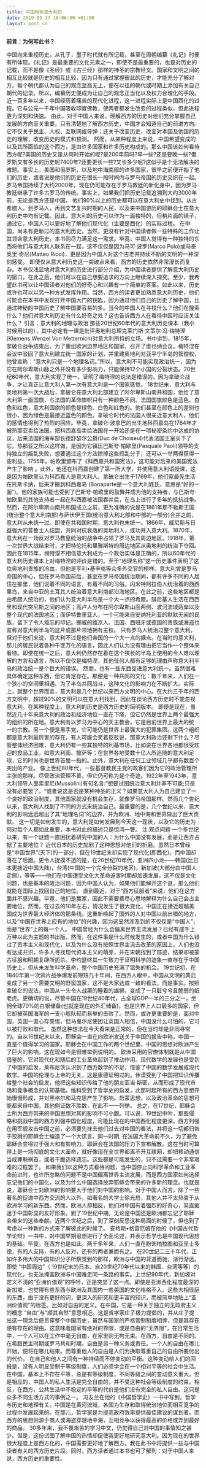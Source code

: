 ```yaml
---
title: 中国特色意大利史
date: 2019-03-17 18:06:00 +01:00
layout: post_cn
---
```


**前言：为何写此书？**

中国向来重视历史。从孔子，墨子时代就有所记载，甚至在周朝编纂《礼记》时便有所体现。《礼记》是最重要的文化元素之一，即使不是最重要的，也是对历史的记载，而不是像《圣经》或《古兰经》那样的神圣的宗教经文。国家和文明之间的相互比较就是历史的相互比较，因为只有通过掌握彼此的历史，才能充分了解对方。每个朝代都认为自己的观念至高无上，便在以往的朝代或时期上添加有关自己朝代的记录。所以，编纂历史便成为让自己的观念正当化以及权力合理化的手段。 近一百多年以来，中国经历着痛苦的现代化进程，这一进程实际上是中国西化的过程。它与公元一千年中国吸收印度佛教，使两者都发生改变的过程类似，但此进程更为深刻和快速。 由此，对于中国人来说，理解西方的历史对他们充分掌握自己发展的方向至关重要。只有清楚地了解西方历史，中国才会知道自己的前进方向。它不仅关乎民主、人权、互联网或导弹；还关乎改变历史，改变对本国及他国的历史的理解，改变历史的模式和预测。 然而，从某种程度上来说，中国希望变成的以及其所面临的这个西方，是由许多国家和许多历史构成的。那么中国该如何看待西方呢?美国的历史又是从何时开始的呢?是200年前吗?早一些?还是要晚一些?俄罗斯又有多长的历史呢?400年?还要更长一些?又长多少呢?这似乎是个无法解决的难题。事实上，美国和俄罗斯，以及地中海南部的许多国家，很早之前便开始了他们的历史，或者说是他们的历史在很长一段时间内与罗马帝国的历史交织在一起。罗马帝国持续了大约2000年，现在仍可能存在于罗马教廷的新化身中，因为罗马教廷继承了许多古罗马的传统。事实上，如果我们把历史记载追溯到大约3000年前，无论是西方还是中国， 他们90%以上的历史都可以在意大利史中找到。从古希腊人，到罗马人，再到文艺复兴时期的人民，以及来中国游历的耶稣会士在意大利历史中均有记载。因此，意大利的历史可以作为一面独特的，但稍片面的镜子，通过它，中国人可以更好地了解他们现代化（主要是西化）的实际过程。 在中国，尚未有更新过的意大利历史。当然，更没有针对中国读者做一些特殊的工作让其领会意大利历史。本书则尽力满足这一需求。毕竟，中国人觉得有一种独特的东西将他们与意大利人联系在一起，这不仅仅是因为马可·波罗(Marco Polo)或马泰奥里·奇尼(Matteo Ricci)，更是因为中国人对这个古老并持续不断的文明的一种深刻感受。 即使仅从意大利历史这一突破点来看，西方的历史依然非常漫长而复杂。本书仅浅显地对意大利的历史进行部分介绍，为中国读者提供了解意大利历史的窗口，在此之后，他们可以在自己想要追求的方向上继续深入探究。至少，我希望此书可以让中国读者对他们的好奇心和兴趣有一个简单的答案。如此以来，历史或许也可以以另一种方式发挥作用。当然，西方的读者更加熟悉意大利历史，他们可能会在本书中发现打开中国大门的钥匙，因为通过他们自己的历史了解中国，比通过神秘的中国历史了解中国要容易的多。当今的中国人在寻找什么？他们在搜索什么？他们对意大利历史有什么好奇之处？这也告诉西方人在看待中国时应该关注什么？ 引言：意大利的地理与政治 那些20世纪60年代的意大利历史课本（我小时候用过的），其中必定有一课是批评奥地利总理克莱门斯·文策尔·冯·梅特涅(Klemens Wenzel Von Metternich)对意大利所持的立场。书中讲到，1815年，拿破仑战争结束后，为了重组欧洲边界地区和国家，召开了维也纳会议。梅特涅在会议中驳回了意大利建立统一国家的计划，并重建奥地利对亚平宁半岛的管控权，他曾宣称：“意大利只是一个地理名词。”所以，意大利不可能实现政治统一，因为它在阿尔卑斯山脉之外并没有多少影响力，只能保持12个小国的分裂状态。20世纪60年代，意大利实现了统一，证明了梅特涅的说法是错误的。因为拿破仑战争，才让真正让意大利人第一次有意大利是一个国家感觉。 18世纪末，意大利与奥地利第一次大战后，拿破仑在意大利北部建立了阿尔卑斯山南共和国，他给了意大利第一面国旗，与法国的革命旗帜只有一种颜色不同。法国国旗颜色是蓝色、白色和红色，意大利国旗的颜色是绿色、白色和红色的。他们甚至在颜色上的差别也很小，因为绿色是最接近蓝色的颜色。拿破仑时代的法国人很亲近意大利人，他们的感情也得到了热烈的回应。毕竟，拿破仑·波拿巴的出生地科西嘉岛在1764年才被热那亚卖给法国。把科西嘉岛卖给法国在一开始还是在一项秘密条约中达成的协议，后来法国的海军部长德舒瑟尔公爵(Duc de Choiseul)代表法国王室买下了它。热那亚之所以这样做，是因为它镇压巴斯夸·帕欧里(Pasquale Paoli)领导的支持独立的叛乱失败，想要通过这个方法除掉这些捣乱分子，还可以一举两得获得一些利益。1755年，帕欧里颁布了《科西嘉共和国宪法》，这可能对后来的美国宪法产生了影响 。此外，他还在科西嘉创建了第一所大学，并使用意大利语授课，这是因为帕欧里认为科西嘉人是意大利人。拿破仑出生于1769年，他们家最先生活在托斯卡纳，后来才搬到科西嘉岛 (Bonaparte是一个意大利姓氏，意思是“好的一面”)。他的家族可能也受到了巴斯夸·帕欧里的鼓舞并成为他的支持者，与巴斯夸·帕欧里的其他支持者一起在科西嘉被法国吞并后，在岛上进行了多年的抵抗战争。 然而，在阿尔卑斯山南共和国成立之前，更为准确的说是在1861年那不勒斯王国(统治整个意大利南部)与萨伏伊王国(统治意大利北部和中部的一部分)合并之前，意大利从未统一过。即使在共和国时期，意大利也未统一。1866年，威尼斯与日益强大的普鲁士人结盟，共同对抗衰落的奥地利人，成功并入意大利。1870年，意大利在一场反对罗马教皇统治的战争中占领了罗马及其周边地区。1918年，第一次世界大战结束时，才把特伦托和里雅斯特的周边地区从奥地利的统治下夺回。因此在1815年，梅特涅不相信意大利成为一个政治实体是正确的，所以60年代的意大利历史课本上对梅特涅的评价是错的。至于“地理名称”这一历史事件表明了这位奥地利贵族的冷血，但他是亨利•基辛格等众多外交官的榜样。意大利曾是罗马帝国的中心，但在罗马帝国前后，甚至在罗马帝国统治期间，都有许多不同的人居住在那里，他们说着不同的语言，有着不同的习俗。闪米特阿拉伯人统治着的西西里岛，来自中亚的土耳其人统治着意大利南部沿海地区。在此之前，这些地区都是由希腊人统治的，他们认为意大利半岛是一个大一点的希腊。腓尼基人生活在西西里和现代突尼斯之间的地区；高卢人分布在阿尔卑斯山面两侧、波河流域两岸以及整个现代的法国地区；而伊特鲁里亚人，一个可能来自安纳托利亚的默默无闻的民族，留下了令人难忘的印记。挪威的维京人、法国、西班牙或德国的贵族或海盗也宣称对意大利半岛的这片或那片领地拥有主权。 只有罗马人统治过整个意大利，但对于他们来说，意大利不过是他们帝国的一个大一点的据点。在当时的意大利，那儿的居民说着各种千变万化的语言，因此人们认为没有理由把它当作一个整体来看待。即使在统一之后，意大利仍然存在着在这个狭长的半岛上使用的令人难以理解的方言和语言，所以不仅仅是梅特涅，其他任何人都有足够的理由声称意大利半岛的政治统一是个巨大的错误。 然而，也有一些东西促进意大利统一。虽然很难具体确定这种东西，但它肯定存在。那便是一种共同的文化：数千年来，人们在一个狭小的空间里相遇、为了半岛共同战斗，这种文化的影响力在不断扩大。实际上，就整个世界而言，意大利是几个世纪以来西方文明的中心。在大约三千年的西方文明中，超过90%的文明可以在意大利找到，因此在谈论西方历史时不能忽视意大利。在某种程度上，意大利的历史是西方历史的简明版本。 即便是现在，虽然近几十年来意大利的政治和经济地位一直在下降，但它仍然是世界上两个最强大的组织的所在地。意大利有以罗马为中心的天主教会，它是目前世界上最大的统 一的宗教。另一个便是黑手党，它可能仍是世界上最强大的犯罪集团。这两个组织都是意大利最厉害的存在，有人可能会笑着反驳说，那意大利政治还剩下什么？尽管整体经济困难，意大利仍有一些其独特的利基市场，比如说在世界各地都很受欢迎的食品工业，如意大利面、披萨等；在世界各地受数十亿人所追随的意大利足球，它的时尚也是世界首屈一指的。此外，意大利在任何工业领域几乎都有数百个突出的产业。 像上世纪80年代，一些基督教民主党的政客们因为它的政治管理所主张的那样。尽管政治管理不善，但它仍可称为是个奇迹。1922年至1943年，意大利领导人墨索里尼(Mussolini)有句名言:“想要试图统治意大利并非不可能;只是没有必要罢了。“或者说这是否是某种神圣的正义？如果意大利人为自己建立了一个良好的政治制度，其他国家就没有机会生存，就像罗马帝国那样。然而几个世纪以来，意大利人找到了不同的方式来统治自己。最重要的是，几个世纪以来，意大利的影响远远超出了其“地理名词”的边界，并为欧洲、地中海和世界做出了巨大贡献。 这一切是如何发生的，意大利是如何发展到今天这一现状，以及它的历史为何对每个人都如此重要，本书对此的描述只是惊鸿一瞥。 注:观点问题 一个多世纪以来，有一个谜题一直困扰着研究中国的人：为什么中国没有发展，而是让西方占据了主要地位？ 近代日本的历史加剧了这种思想对他们的折磨。虽然日本曾经是“中国世界”(天下)的一部分，但在19世纪末却实现了现代化(即西化)，而中国却落在了后面。更令人捉摸不透的是，在20世纪70年代，亚洲四小龙——韩国(比日本更接近中国大陆)，台湾(中国的一个完全分裂的地区)，新加坡(大部分由中国人定居)，等等——他们在中国遭受文化大革命迫害时期却加速发展。这不仅是文化问题，也是基本的政治问题，因为中国人认为，如果他们能解开这个谜，那么他们就能在国际上找回自己的地位。 直到最近，对于“西方征服者”来说，他们在这方面并不感兴趣。毕竟，他们是赢家，因此不需要费尽心思地解释为什么自己会占主要地位。然而，在过去的10年左右，情况发生了很大变化，中国正在接近超越美国成为世界最大经济体的那条线。这重新唤起了国外的人对中国以前出错的地方，以及“中国在世界上应有的地位”的兴趣，因为这显然涉及到的不仅仅是“中国人”，而是“世界”上的每一个人。 中国曾经为什么会偏离世界主流发展？已经有成千上万种以此为主题的书出版，然而，在这件事是什么时候发生的，或者中国为什么错过了资本主义和现代化，以及为什么没有按照世界主流去改革的原因上，人们也没有达成共识。许多人寻找现代资本主义的萌芽，并在宋朝找到了踪迹，结果却被蒙古征服和明朝复辟所扼杀。李约瑟终其一生致力于证明科学的迹象一直存在于中国历史上，但从未发生科学革命，整个中国历史充满了错失的机会。 19世纪初，在1840年第一次鸦片战争爆发前短短几十年间，在西方人眼中，中国从文明的典范变成了另一个需要文明的野蛮国家，这不是大家达成一致的看法，而是事实。按照拿破仑的说法，中国从一头令人战栗的睡着的雄狮，变成了一只脏兮兮且脆弱的纸老虎。更确切的说，尽管中国在19世纪40年代，占全球GDP一半的三分之一，坐拥全球70%的白银储备(也就是现在的外汇储备)，也是世界上人口最多的国家，但它却被英国海军的一支小舰队轻而易举的击败了。然而，或许更重要的是，面对中国，英国一直心存警惕，但马戛尔尼使团让英国人相信，中国没什么可怕的，它可以被打败和取代。 虽然这种想法在今天看来是正常的，但在当时却是非同寻常的。自从16世纪末以来，耶稣会一直在向欧洲发送关于中国的报告中称，中国一直是个值得学习的国家。耶稣会在中国工作的两个世纪里，中国的思想对欧洲产生了巨大的影响，这在现如今是很难举例说明的。 欧洲采用的官僚体制就是从中国借鉴的，它对现代化和随后的工业革命起到了推动作用。现代数学的发展也是受到了中国的启发，莱布尼茨认识到了西方数学的不足，借鉴了中国的数学发展成现代数学。中国的伦理与上帝的无关，这是康德证明过的。休谟受到了中国把知识传播给整个社会的启发，他把这些知识传给了他的朋友亚当·斯密，从而形成了现代市场和竞争概念的认知基础。维科受到了哲学史的启发，此那时起所有的西方思想开始慢慢形成，并对黑格尔和马克思产生了影响。启蒙思想，以及政治革命的思想可能都来自中国，其他例证数不胜数，在此不一一列举。 总之，在17世纪，耶稣会士所为西方带来的中国思想对其的影响不可小觑。可以说，19世纪中叶，那些侵略和挑战中国的西方列强中国化程度，可能比现在的中国西化程度更深。西方列强在用军舰攻击中国之前，必须要先抹去他们过去对中国的看法，并将这一切都归咎于狡猾的耶稣会士编造了一个大谎言。同一时期, 在法国大革命前不久，为了避免耶稣会变得过于强大和有影响力，耶稣会在法国的压力下宣布解散。这在当时可算得上是一场彻底的文化大革命，就好像现在全世界都离不开互联网，却把移动通信当成罪魁祸首，或者干脆选择遗忘。这些都是可能发生的，只不过需要一个非常艰难的过程罢了。 如果我们以这种方式看待问题，当中国停止向科学革命和工业革命前进时，也许所忽略的问题不是中国偏离世界主流发展，而是西方国家如何选择忘记他们的中国化，以及为什么中国选择放弃耶稣会带来的许多新的理念。也就是说，耶稣会士对欧洲的影响要大于他们对中国的影响。对于中国人而言，除了一些著名的促进中西方交流的人以外，如著名的大学士徐光启，其他人并不太热衷于从欧洲学习的新东西。然而，欧洲人却相反，他们对中国有着强烈的好奇心，简直痴迷于中国彰显的友好形象。到了19世纪中期，无论是中国还是欧洲都忘记了耶稣会带来的这些奉献。近两个世纪之后，到了深刻反思这种局面的时候了，但也到了考虑以一种新的方式来了解彼此的时候了。 安格斯•格雷厄姆在他的《中国古代哲学论辩》一书中，对中国早期思想进行了全面论述，并表示哲学也是中国现代思想的基础。毕竟，在西方也是如此。两千多年来，人们一直在粉饰柏拉图和亚里士多德，有的人支持，有的人反对，还有的两者兼而有之。 在20世纪二三十年代，正如许多伟大的中国知识分子所察觉到的那样，欧洲与中国的背道而驰，渐行渐远。即使 “中国周边”（ 19世纪末的日本、自20世纪70年代以来的韩国、台湾等等）的现代化，也无法掩盖欧洲与中国难走同一条路的事实。上世纪90年代，新加坡对定义不清的“亚洲价值观”的呼吁，正是突显了这一点。即使是亚洲西化程度最深的新加坡，也觉得有些东西与欧洲及其国内一些美国的文化格格不入。这些大相径庭的东西，由于没有更好的词，更深入的研究和更丰富的知识，而被简单地贴上“亚洲价值观”的标签。比如对自由的定义。在中国，它是一种关于独立的无政府主义的概念 “自由”与“顺其自然”意思相近。这是哲学家庄子极力提倡的，并从庄子提出这一理念后便贯穿整个中国历史，虽然与国家的严格管制制度相悖，但是其存在便有存在的理由。这意味着国家有绝对的界限，或是自由的“无界限”，在日常生活中，一个人可以在工作中毫无自由，在家里则无拘无束。在西方，自由是不同的。在希腊民主时期或罗马共和时期，自由是另一种义务或责任。一个人的自由在哪儿开始，便将在哪儿结束。而尊重他人的自由是人们为换取尊重自己的自由所要付出的代价。 在自己和他人之间有一种持续而不停变动的平衡。这种变动给人们的回报是，没有人明显受制于等级制度，人们必须学会在一个相对平等的社会中生活。在中国，基本上不存在平等，总是有等级制度，不同等级之间的变动意义重大。但是相应的，中国人的私人生活是完全自由的，并不受这种社会等级制度的约束。相反，在西方，公共生活中不稳定的平等的代价是他们没有完全的私人自由。这只是众多不同生活方式的事例之一。 冯友兰在他的《中国哲学史》一书中写到，哲学与历史和地理有关。中国是在黄河流域，各国为生存和取得统治地位而相互竞争的过程中发展起来的。在那儿，哲学家是为提高政府效率提供最佳建议的谋划者。而西方的思想则源于商人或海盗穿越地中海，互相竞争以获得最高的价格或弄到最好的商品。 30多年来，我不畏艰苦的学习中文，仍觉得自己对中国的事情知之甚少。但是，这份试图了解中国的热情却促使我更好地研究意大利。因为现在的世界很大程度上是西方化的，中国需要更好地了解西方。我在此书中将提供一些与中国读者有关的西方历史片段。同时，西方读者通过本书也可了解到：对于中国人来说，西方历史的重要性。